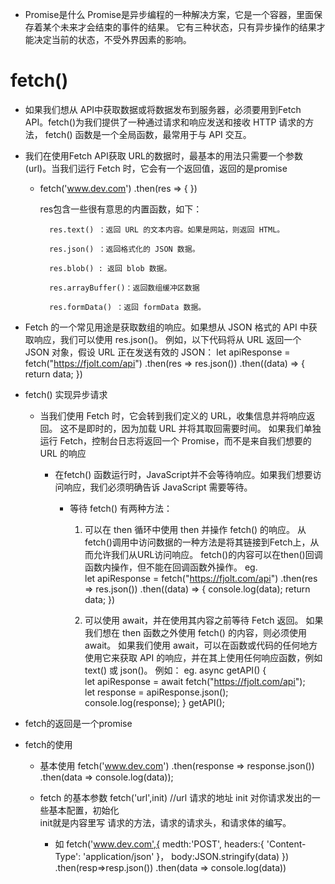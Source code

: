 - Promise是什么
    Promise是异步编程的一种解决方案，它是一个容器，里面保存着某个未来才会结束的事件的结果。
    它有三种状态，只有异步操作的结果才能决定当前的状态，不受外界因素的影响。




# fetch()

- 如果我们想从 API中获取数据或将数据发布到服务器，必须要用到Fetch API。fetch()为我们提供了一种通过请求和响应发送和接收 HTTP 请求的方法，
    fetch() 函数是一个全局函数，最常用于与 API 交互。

- 我们在使用Fetch API获取 URL的数据时，最基本的用法只需要一个参数(url)。当我们运行 Fetch 时，它会有一个返回值，返回的是promise

    - fetch('www.dev.com')
        .then(res => {      })
    
        res包含一些很有意思的内置函数，如下：

            res.text() ：返回 URL 的文本内容。如果是网站，则返回 HTML。

            res.json() ：返回格式化的 JSON 数据。

            res.blob() : 返回 blob 数据。

            res.arrayBuffer()：返回数组缓冲区数据

            res.formData() ：返回 formData 数据。

- Fetch 的一个常见用途是获取数组的响应。如果想从 JSON 格式的 API 中获取响应，我们可以使用 res.json()。
    例如，以下代码将从 URL 返回一个 JSON 对象，假设 URL 正在发送有效的 JSON：
    let apiResponse = fetch("https://fjolt.com/api")
        .then(res => res.json())
        .then((data) => {    return data; })

- fetch() 实现异步请求

    - 当我们使用 Fetch 时，它会转到我们定义的 URL，收集信息并将响应返回。 这不是即时的，因为加载 URL 并将其取回需要时间。
      如果我们单独运行 Fetch，控制台日志将返回一个 Promise，而不是来自我们想要的 URL 的响应

       - 在fetch() 函数运行时，JavaScript并不会等待响应。如果我们想要访问响应，我们必须明确告诉 JavaScript 需要等待。

            - 等待 fetch() 有两种方法：

                1. 可以在 then 循环中使用 then 并操作 fetch() 的响应。
                    从fetch()调用中访问数据的一种方法是将其链接到Fetch上，从而允许我们从URL访问响应。
                    fetch()的内容可以在then()回调函数内操作，但不能在回调函数外操作。
                        eg.   
                            let apiResponse = fetch("https://fjolt.com/api")
                                .then(res => res.json())
                                .then((data) => {
                                    console.log(data);
                                    return data;
                                })

                2. 可以使用 await，并在使用其内容之前等待 Fetch 返回。
                    如果我们想在 then 函数之外使用 fetch() 的内容，则必须使用 await。
                    如果我们使用 await，可以在函数或代码的任何地方使用它来获取 API 的响应，并在其上使用任何响应函数，例如 text() 或 json()。 例如：
                        eg.
                            async getAPI() {    
                                let apiResponse = await fetch("https://fjolt.com/api");    
                                let response = apiResponse.json();        
                                console.log(response);
                            }
                            getAPI();

        





















- fetch的返回是一个promise

- fetch的使用

    - 基本使用
        fetch('www.dev.com')
        .then(response => response.json())
        .then(data => console.log(data));
    
    - fetch 的基本参数 
        fetch('url',init)       //url 请求的地址 init 对你请求发出的一些基本配置，初始化    
        init就是内容里写 请求的方法，请求的请求头，和请求体的编写。

        - 如
        fetch('www.dev.com',{
            medth:'POST',
            headers:{
            'Content-Type': 'application/json'
            }，
            body:JSON.stringify(data) 
        })
        .then(resp=>resp.json())
        .then(data => console.log(data))